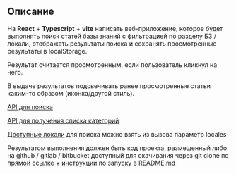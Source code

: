 ## Описание

На **React** + **Typescript** + **vite** написать веб-приложение, которое будет выполнять поиск статей базы знаний с фильтрацией по разделу БЗ / локали, отображать результаты поиска и сохранять просмотренные результаты в localStorage.

Результат считается просмотренным, если пользователь кликнул на него.

В выдаче результатов подсвечивать ранее просмотренные статьи каким-то образом (иконка/другой стиль).

[API для поиска](https://support.swarmica.com/api/schema/doc/#get-/api/search/articles/)

[API для получения списка категорий](https://support.swarmica.com/api/schema/doc/#get-/api/categories/)

[Доступные локали](https://support.swarmica.com/api/schema/doc/#get-/api/instance/) для поиска можно взять из вызова параметр locales

Результатом выполнения должен быть код проекта, размещенный либо на github / gitlab / bitbucket доступный для скачивания через git clone по прямой ссылке + инструкции по запуску в README.md
